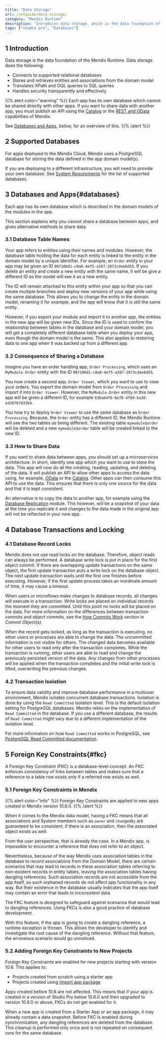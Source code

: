 ```yaml
---
title: "Data Storage"
url: /refguide/data-storage/
category: "Mendix Runtime"
description: "Introduces data storage, which is the data foundation of the Mendix Runtime."
tags: ["studio pro", "Databases"]
---
```


## 1 Introduction

Data storage is the data foundation of the Mendix Runtime. Data storage does the following:

* Connects to supported relational databases
* Stores and retrieves entities and associations from the domain model
* Translates XPath and OQL queries to SQL queries
* Handles security transparently and effectively

{{% alert color="warning" %}}
Each app has its own database which cannot be shared directly with other apps. If you want to share data with another app, you must publish an API using the [Catalog](/data-hub/share-data/) or the [REST and OData](/refguide/integration/) capabilities of Mendix.

See [Databases and Apps](#databases), below, for an overview of this.
{{% /alert %}}

## 2 Supported Databases

For apps deployed to the Mendix Cloud, Mendix uses a PostgreSQL database for storing the data defined in the app domain model(s).

If you are deploying to a different infrastructure, you will need to provide your own database.
See [System Requirements](/refguide/system-requirements/#databases) for the list of supported databases.

## 3 Databases and Apps{#databases}

Each app has its own database which is described in the domain models of the modules in the app.

This section explains why you cannot share a database between apps, and gives alternative methods to share data.

### 3.1 Database Table Names

Your app refers to entities using their names and modules. However, the database table holding the data for each entity is linked to the entity in the domain model by a unique identifier. For example, an `Order` entity in your app may be given an ID `807106d1-c0a8-4ef5-a387-2073cdee6d55`. If you delete an entity and create a new entity with the same name, it will be give a different ID as the model will see it as a new entity.

The ID will remain attached to this entity within your app so that you can create multiple branches and deploy new versions of your app while using the same database. This allows you to change the entity in the domain model, renaming it for example, and the app will know that it is still the same entity.

However, if you export your module and import it to another app, the entities in the new app will be given new IDs. Since the ID is used to confirm the relationship between tables in the database and your domain model, you will get a completely different database table when you deploy your app, even though the domain model is the same. This also applies to restoring data to one app when it was backed up from a different app.

### 3.2 Consequence of Sharing a Database

Imagine you have an order handling app, `Order Processing`, which uses an `MyModule.Order` entity with the ID `807106d1-c0a8-4ef5-a387-2073cdee6d55`.

You now create a second app, `Order Viewer`, which you want to use to view your orders. You export the domain model from `Order Processing` and import it into `Order Viewer`. However, the `MyModule.Order` entity in this new app will be given a different ID, for example `836a64f6-6e70-4f69-ba30-ed3876fd33b9`.

You now try to deploy `Order Viewer` to use the same database as `Order Processing`. Because, the `Order` entity has a different ID, the Mendix Runtime will see the two tables as being different. The existing table `mymodule$order` will be deleted and a new `mymodule$order` table will be created linked to the new ID.

### 3.3 How to Share Data

If you want to share data between apps, you should set up a *microservices* architecture. In short, identify one app which you want to use to store the data. This app will now do all the creating, reading, updating, and deleting of the data. It will publish an API to allow other apps to access the data using, for example, [OData](/refguide/published-odata-services/) or the [Catalog](/data-hub/share-data/). Other apps can then consume this API to use the data. This ensures that there is only one source for the data and that it is kept consistent.

An alternative is to copy the data to another app, for example using the [Database Replication](/appstore/modules/database-replication/) module. This however, will be a snapshot of your data at the time you replicate it and changes to the data made in the original app will not be reflected in your new app.

## 4 Database Transactions and Locking

### 4.1 Database Record Locks

Mendix does not use read locks on the database. Therefore, object reads can always be performed. A database write lock is put in place for the first object commit. If there are overlapping update transactions on the same object, the first update transaction puts a write lock on the database object. The next update transaction waits until the first one finishes before executing. However, if the first update process takes an inordinate amount of time, it may cause a timeout.

When users or microflows make changes to database records, all changes will execute in a transaction. Write locks are placed on individual records the moment they are committed. Until this point no locks will be placed on the data. For more information on the differences between transaction commits and object commits, see the [How Commits Work](/refguide/committing-objects/#how-commits-work) section in *Commit Object(s)*.

When the record gets locked, as long as the transaction is executing, no other users or processes are able to change the data. The uncommitted information is not visible for others. The changed data becomes available for other users to read only after the transaction completes. While the transaction is running, other users are able to read and change the previously persisted version of the data. Any changes from other processes will be applied when the transaction completes and the initial write lock is lifted, overwriting the previous changes.

### 4.2 Transaction Isolation

To ensure data validity and improve database performance in a multiuser environment, Mendix isolates concurrent database transactions. Isolation is done by using the `Read Committed` isolation level. This is the default isolation setting for PostgreSQL databases. Mendix relies on the implementation of `Read Committed` in the database. If you use a different database, the results of `Read Committed` might vary due to a different implementation of the isolation level.

For more information on how `Read Committed` works in PostgreSQL, see [PostgreSQL Read Committed documentation](https://www.postgresql.org/docs/12/transaction-iso.html#XACT-READ-COMMITTED).

## 5 Foreign Key Constraints{#fkc}

A Foreign Key Constraint (FKC) is a database-level concept. An FKC enforces consistency of links between tables and makes sure that a reference to a table row exists only if a referred row exists as well.

### 5.1 Foreign Key Constraints in Mendix

{{% alert color="info" %}}
Foreign Key Constraints are applied to new apps created in Mendix version 10.6.0.
{{% /alert %}}

When it comes to the Mendix data model, having a FKC means that all associations and System members such as `owner` and `changedBy` are guaranteed to be consistent; if there is an association, then the associated object exists as well.

From the user perspective, that is already the case. In a Mendix app, is impossible to encounter a reference that does not refer to an object.

Nevertheless, because of the way Mendix uses association tables in the database to record associations from the Domain Model, there are certain scenarios that may lead to records in these association tables referring to non-existent records in entity tables, leaving the association tables having dangling references. Such association records are not accessible from the app itself, so such orphaned records do not affect app functionality in any way. But their existence in the database usually indicates that the app itself may contain an error that leads to inconsistent data.

The FKC feature is designed to safeguard against scenarios that would lead to dangling references. Using FKCs is also a good practice of database development.

With this feature, if the app is going to create a dangling reference, a runtime exception is thrown. This allows the developer to identify and investigate the root cause of the dangling reference. Without that feature, the erroneous scenario would go unnoticed.

### 5.2 Adding Foreign Key Constraints to New Projects

Foreign Key Constraints are enabled for new projects starting with version 10.6. This applies to:

* Projects created from scratch using a starter app
* Projects created using [Import app package](/refguide/import-app-package-dialog/)

Apps created before 10.6 are not affected. This means that if your app is created in a version of Studio Pro below 10.6.0 and then upgraded to version 10.6.0 or above, FKCs do not get enabled for it.

When a new app is created from a Starter App or an app package, it may already contain a data snapshot. Before FKC is enabled during synchronization, any dangling references are deleted from the database. This cleanup is performed only once and is not repeated on consequent runs for the same database.
